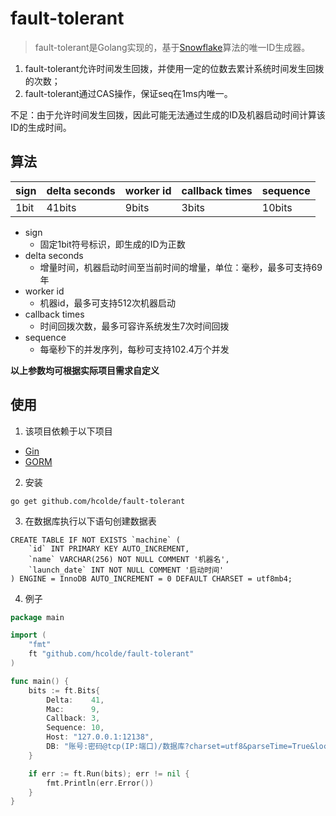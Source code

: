 # fault-tolerant

> fault-tolerant是Golang实现的，基于[Snowflake](https://github.com/twitter-archive/snowflake)算法的唯一ID生成器。

1. fault-tolerant允许时间发生回拨，并使用一定的位数去累计系统时间发生回拨的次数；
2. fault-tolerant通过CAS操作，保证seq在1ms内唯一。

不足：由于允许时间发生回拨，因此可能无法通过生成的ID及机器启动时间计算该ID的生成时间。

## 算法

| sign | delta seconds | worker id | callback times | sequence |
| ---- | ------------- | --------- | -------------- | -------- |
| 1bit | 41bits        | 9bits     | 3bits          | 10bits   |

* sign
  * 固定1bit符号标识，即生成的ID为正数
* delta seconds
  * 增量时间，机器启动时间至当前时间的增量，单位：毫秒，最多可支持69年
* worker id
  * 机器id，最多可支持512次机器启动
* callback times
  * 时间回拨次数，最多可容许系统发生7次时间回拨
* sequence
  * 每毫秒下的并发序列，每秒可支持102.4万个并发

**以上参数均可根据实际项目需求自定义**

## 使用

1. 该项目依赖于以下项目

* [Gin](https://github.com/gin-gonic/gin)
* [GORM](https://github.com/go-gorm/gorm)



2. 安装

```shell
go get github.com/hcolde/fault-tolerant
```



3. 在数据库执行以下语句创建数据表

```mysql
CREATE TABLE IF NOT EXISTS `machine` (
    `id` INT PRIMARY KEY AUTO_INCREMENT,
    `name` VARCHAR(256) NOT NULL COMMENT '机器名',
    `launch_date` INT NOT NULL COMMENT '启动时间'
) ENGINE = InnoDB AUTO_INCREMENT = 0 DEFAULT CHARSET = utf8mb4;
```



4. 例子

```go
package main

import (
	"fmt"
	ft "github.com/hcolde/fault-tolerant"
)

func main() {
	bits := ft.Bits{
		Delta:    41,
		Mac:      9,
		Callback: 3,
		Sequence: 10,
		Host: "127.0.0.1:12138",
		DB: "账号:密码@tcp(IP:端口)/数据库?charset=utf8&parseTime=True&loc=Local",
	}

	if err := ft.Run(bits); err != nil {
		fmt.Println(err.Error())
	}
}
```

